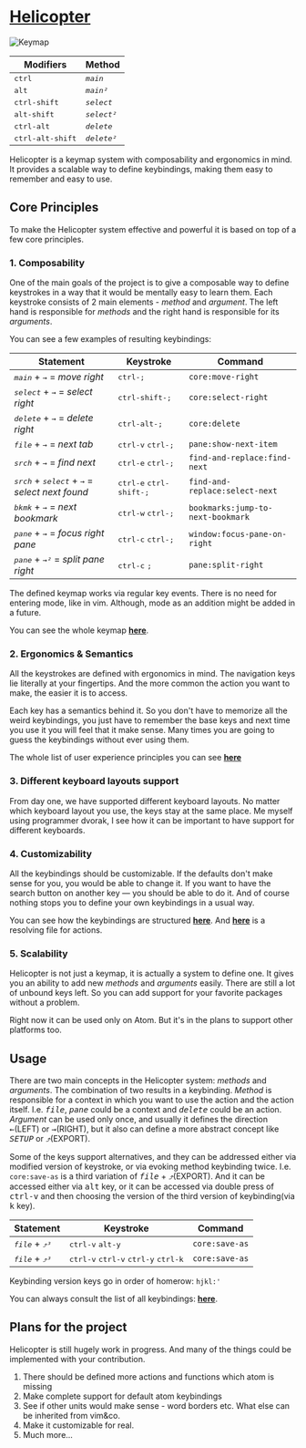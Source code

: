 # [Helicopter](https://github.com/welldan97/atom-helicopter)

![Keymap](/keymap.png)

| Modifiers                 | Method               |
| ------------------------- | -------------------- |
| <kbd>ctrl</kbd>           | <kbd>*main*</kbd>    |
| <kbd>alt</kbd>            | <kbd>*main²*</kbd>   |
| <kbd>ctrl-shift</kbd>     | <kbd>*select*</kbd>  |
| <kbd>alt-shift</kbd>      | <kbd>*select²*</kbd> |
| <kbd>ctrl-alt</kbd>       | <kbd>*delete*</kbd>  |
| <kbd>ctrl-alt-shift</kbd> | <kbd>*delete²*</kbd> |


Helicopter is a keymap system with composability and ergonomics in mind. It provides a scalable way to define keybindings, making them easy to remember and easy to use.


## Core Principles

To make the Helicopter system effective and powerful it is based on top of a few core principles.

### 1. Composability

One of the main goals of the project is to give a composable way to define keystrokes in a way that it would be mentally easy to learn them. Each keystroke consists of 2 main elements - *method* and *argument*. The left hand is responsible for *methods* and the right hand is responsible for its *arguments*.

You can see a few examples of resulting keybindings:

| Statement                                                                      | Keystroke                                 | Command                           |
| ------------------------------------------------------------------------------ | ----------------------------------------- | --------------------------------- |
| <kbd>*main*</kbd> + <kbd>*→*</kbd> = *move right*                              | <kbd>ctrl-;</kbd>                         | `core:move-right`                 |
| <kbd>*select*</kbd> + <kbd>*→*</kbd> = *select right*                          | <kbd>ctrl-shift-;</kbd>                   | `core:select-right`               |
| <kbd>*delete*</kbd> + <kbd>*→*</kbd> = *delete right*                          | <kbd>ctrl-alt-;</kbd>                     | `core:delete`                     |
| <kbd>*file*</kbd> + <kbd>*→*</kbd> = *next tab*                                | <kbd>ctrl-v</kbd> <kbd>ctrl-;</kbd>       | `pane:show-next-item`             |
| <kbd>*srch*</kbd> + <kbd>*→*</kbd> = *find next*                               | <kbd>ctrl-e</kbd> <kbd>ctrl-;</kbd>       | `find-and-replace:find-next`      |
| <kbd>*srch*</kbd> + <kbd>*select*</kbd> + <kbd>*→*</kbd> = *select next found* | <kbd>ctrl-e</kbd> <kbd>ctrl-shift-;</kbd> | `find-and-replace:select-next`    |
| <kbd>*bkmk*</kbd> + <kbd>*→*</kbd> = *next bookmark*                           | <kbd>ctrl-w</kbd> <kbd>ctrl-;</kbd>       | `bookmarks:jump-to-next-bookmark` |
| <kbd>*pane*</kbd> + <kbd>*→*</kbd> = *focus right pane*                        | <kbd>ctrl-c</kbd> <kbd>ctrl-;</kbd>       | `window:focus-pane-on-right`      |
| <kbd>*pane*</kbd> + <kbd>*→²*</kbd> = *split pane right*                       | <kbd>ctrl-c</kbd> <kbd>;</kbd>            | `pane:split-right`                |

The defined keymap works via regular key events. There is no need for entering mode, like in vim. Although, mode as an addition might be added in a future.

You can see the whole keymap [**here**](https://github.com/welldan97/atom-helicopter/blob/master/keymap.md).

### 2. Ergonomics & Semantics

All the keystrokes are defined with ergonomics in mind. The navigation keys lie literally at your fingertips. And the more common the action you want to make, the easier it is to access.

Each key has a semantics behind it. So you don't have to memorize all the weird keybindings, you just have to remember the base keys and next time you use it you will feel that it make sense. Many times you are going to guess the keybindings without ever using them.

The whole list of user experience principles you can see [**here**](https://github.com/welldan97/atom-helicopter/blob/master/ux_principles.md)

### 3. Different keyboard layouts support

From day one, we have supported different keyboard layouts. No matter which keyboard layout you use, the keys stay at the same place. Me myself using programmer dvorak, I see how it can be important to have support for different keyboards.

### 4. Customizability

All the keybindings should be customizable. If the defaults don't make sense for you, you would be able to change it. If you want to have the search button on another key — you should be able to do it. And of course nothing stops you to define your own keybindings in a usual way.

You can see how the keybindings are structured [**here**](https://github.com/welldan97/atom-helicopter/blob/master/lib/keys.js). And [**here**](https://github.com/welldan97/atom-helicopter/blob/master/lib/statements.js) is a resolving file for actions.

### 5. Scalability

Helicopter is not just a keymap, it is actually a system to define one. It gives you an ability to add new *methods* and *arguments* easily. There are still a lot of unbound keys left. So you can add support for your favorite packages without a problem.

Right now it can be used only on Atom. But it's in the plans to support other platforms too.

## Usage

There are two main concepts in the Helicopter system: *methods* and *arguments*.
The combination of two results in a keybinding. *Method* is responsible for a context in which you want to use the action and the action itself. I.e. <kbd>*file*</kbd>, <kbd>*pane*</kbd> could be a context and <kbd>*delete*</kbd> could be an action. *Argument* can be used only once, and usually it defines the direction <kbd>*←*</kbd>(LEFT) or <kbd>*→*</kbd>(RIGHT), but it also can define a more abstract concept like <kbd>*SETUP*</kbd> or <kbd>*⤴*</kbd>(EXPORT).


Some of the keys support alternatives, and they can be addressed either via modified version of keystroke, or via evoking method keybinding twice. I.e.
`core:save-as` is a third variation of <kbd>*file*</kbd> + <kbd>*⤴*</kbd>(EXPORT). And it can be accessed either via <kbd>alt</kbd> key, or it can be accessed via double press of <kbd>ctrl-v</kbd> and then choosing the version of the third version of keybinding(via <kbd>k</kbd> key).

| Statement                           | Keystroke                                                               | Command        |
| ----------------------------------- | ----------------------------------------------------------------------- | -------------- |
| <kbd>*file*</kbd> + <kbd>*⤴³*</kbd> | <kbd>ctrl-v</kbd> <kbd>alt-y</kbd>                                      | `core:save-as` |
| <kbd>*file*</kbd> + <kbd>*⤴³*</kbd> | <kbd>ctrl-v</kbd> <kbd>ctrl-v</kbd> <kbd>ctrl-y</kbd> <kbd>ctrl-k</kbd> | `core:save-as` |


Keybinding version keys go in order of homerow: `hjkl:'`

You can always consult the list of all keybindings: [**here**](https://github.com/welldan97/atom-helicopter/blob/master/keymap.md).


## Plans for the project

Helicopter is still hugely work in progress. And many of the things could be implemented with your contribution.

1. There should be defined more actions and functions which atom is missing
2. Make complete support for default atom keybindings
3. See if other units would make sense - word borders etc. What else can be inherited from vim&co.
4. Make it customizable for real.
5. Much more...
